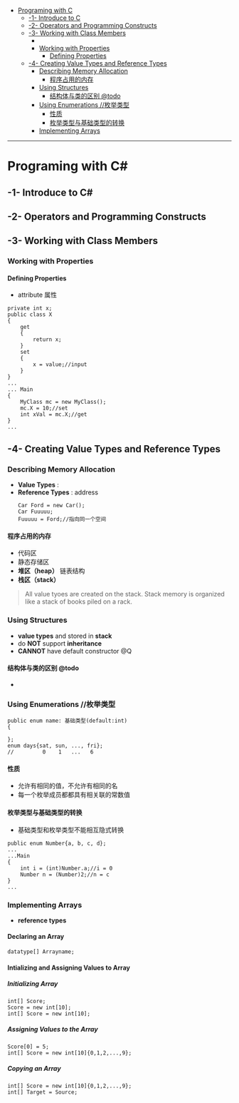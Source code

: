 <!-- TOC -->

- [Programing with C](#programing-with-c)
    - [-1- Introduce to C](#-1--introduce-to-c)
    - [-2- Operators and Programming Constructs](#-2--operators-and-programming-constructs)
    - [-3- Working with Class Members](#-3--working-with-class-members)
        - [](#)
        - [Working with Properties](#working-with-properties)
            - [Defining Properties](#defining-properties)
    - [-4- Creating Value Types and Reference Types](#-4--creating-value-types-and-reference-types)
        - [Describing Memory Allocation](#describing-memory-allocation)
            - [程序占用的内存](#程序占用的内存)
        - [Using Structures](#using-structures)
            - [结构体与类的区别 @todo](#结构体与类的区别-todo)
        - [Using Enumerations //枚举类型](#using-enumerations-枚举类型)
            - [性质](#性质)
            - [枚举类型与基础类型的转换](#枚举类型与基础类型的转换)
        - [Implementing Arrays](#implementing-arrays)

<!-- /TOC -->
---
# Programing with C#
## -1- Introduce to C#
## -2- Operators and Programming Constructs
## -3- Working with Class Members
### 
### Working with Properties
#### Defining Properties
- attribute 属性
```
private int x;
public class X
{
    get
    {
        return x;
    }
    set
    {
        x = value;//input
    }
}
...
... Main
{
    MyClass mc = new MyClass();
    mc.X = 10;//set
    int xVal = mc.X;//get
}
...
```

## -4- Creating Value Types and Reference Types
### Describing Memory Allocation
- **Value Types** : 
- **Reference Types** : address
    ```
    Car Ford = new Car();
    Car Fuuuuu;
    Fuuuuu = Ford;//指向同一个空间
    ```
#### 程序占用的内存
- 代码区
- 静态存储区
- **堆区（heap）** 链表结构
- **栈区（stack）**
>All value tyoes are created on the stack. Stack memory is organized like a stack of books piled on a rack.
### Using Structures
- **value types** and stored in **stack**
- do **NOT** support **inheritance**
- **CANNOT** have default constructor @Q
#### 结构体与类的区别 @todo
- 

### Using Enumerations //枚举类型
```
public enum name: 基础类型(default:int)
{

};
enum days{sat, sun, ..., fri};
//         0    1   ...   6
```
#### 性质
- 允许有相同的值，不允许有相同的名
- 每一个枚举成员都都具有相关联的常数值
#### 枚举类型与基础类型的转换
- 基础类型和枚举类型不能相互隐式转换
```
public enum Number{a, b, c, d};
...
...Main
{
    int i = (int)Number.a;//i = 0
    Number n = (Number)2;//n = c
}
...
```
### Implementing Arrays
- **reference types**
#### Declaring an Array
```
datatype[] Arrayname;
```
#### Intializing and Assigning Values to Array
##### Initializing Array
```
int[] Score;
Score = new int[10];
int[] Score = new int[10];
```
##### Assigning Values to the Array
```
Score[0] = 5;
int[] Score = new int[10]{0,1,2,...,9};
```
##### Copying an Array
```
int[] Score = new int[10]{0,1,2,...,9};
int[] Target = Source;
```
